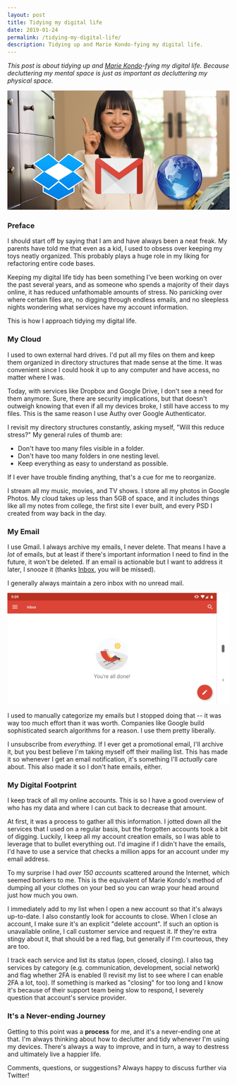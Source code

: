 ```yaml
---
layout: post
title: Tidying my digital life
date: 2019-01-24
permalink: /tidying-my-digital-life/
description: Tidying up and Marie Kondo-fying my digital life.
---
```


_This post is about tidying up and [Marie Kondo](https://konmari.com/)-fying my digital life. Because decluttering my mental space is just as important as decluttering my physical space._

![Marie Kondo](/assets/posts/tidying-my-digital-life/tidying.png)


### Preface

I should start off by saying that I am and have always been a neat freak. My parents have told me that even as a kid, I used to obsess over keeping my toys neatly organized. This probably plays a huge role in my liking for refactoring entire code bases.

Keeping my digital life tidy has been something I've been working on over the past several years, and as someone who spends a majority of their days online, it has reduced unfathomable amounts of stress. No panicking over where certain files are, no digging through endless emails, and no sleepless nights wondering what services have my account information.

This is how I approach tidying my digital life.


### My Cloud

I used to own external hard drives. I'd put all my files on them and keep them organized in directory structures that made sense at the time. It was convenient since I could hook it up to any computer and have access, no matter where I was.

Today, with services like Dropbox and Google Drive, I don't see a need for them anymore. Sure, there are security implications, but that doesn't outweigh knowing that even if all my devices broke, I still have access to my files. This is the same reason I use Authy over Google Authenticator.

I revisit my directory structures constantly, asking myself, "Will this reduce stress?" My general rules of thumb are:

- Don't have too many files visible in a folder.
- Don't have too many folders in one nesting level.
- Keep everything as easy to understand as possible.

If I ever have trouble finding anything, that's a cue for me to reorganize.

I stream all my music, movies, and TV shows. I store all my photos in Google Photos. My cloud takes up less than 5GB of space, and it includes things like all my notes from college, the first site I ever built, and every PSD I created from way back in the day.


### My Email

I use Gmail. I always archive my emails, I never delete. That means I have a _lot_ of emails, but at least if there's important information I need to find in the future, it won't be deleted. If an email is actionable but I want to address it later, I snooze it (thanks [Inbox](https://www.google.com/inbox/), you will be missed).

I generally always maintain a zero inbox with no unread mail.

![My zero inbox](/assets/posts/tidying-my-digital-life/nomail.png)

I used to manually categorize my emails but I stopped doing that -- it was way too much effort than it was worth. Companies like Google build sophisticated search algorithms for a reason. I use them pretty liberally.

I unsubscribe from _everything_. If I ever get a promotional email, I'll archive it, but you best believe I'm taking myself off their mailing list. This has made it so whenever I get an email notification, it's something I'll _actually_ care about. This also made it so I don't hate emails, either.


### My Digital Footprint

I keep track of all my online accounts. This is so I have a good overview of who has my data and where I can cut back to decrease that amount.

At first, it was a process to gather all this information. I jotted down all the services that I used on a regular basis, but the forgotten accounts took a bit of digging. Luckily, I keep all my account creation emails, so I was able to leverage that to bullet everything out. I'd imagine if I didn't have the emails, I'd have to use a service that checks a million apps for an account under my email address.

To my surprise I had _over 150 accounts_ scattered around the Internet, which seemed bonkers to me. This is the equivalent of Marie Kondo's method of dumping all your clothes on your bed so you can wrap your head around just how much you own.

I immediately add to my list when I open a new account so that it's always up-to-date. I also constantly look for accounts to close. When I close an account, I make sure it's an explicit "delete account". If such an option is unavailable online, I call customer service and request it. If they're extra stingy about it, that should be a red flag, but generally if I'm courteous, they are too.

I track each service and list its status (open, closed, closing). I also tag services by category (e.g. communication, development, social network) and flag whether 2FA is enabled (I revisit my list to see where I can enable 2FA a lot, too). If something is marked as "closing" for too long and I know it's because of their support team being slow to respond, I severely question that account's service provider.


### It's a Never-ending Journey

Getting to this point was a **process** for me, and it's a never-ending one at that. I'm always thinking about how to declutter and tidy whenever I'm using my devices. There's always a way to improve, and in turn, a way to destress and ultimately live a happier life.

Comments, questions, or suggestions? Always happy to discuss further via Twitter!
